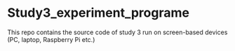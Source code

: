 # Study3_experiment_programe
This repo contains the source code of study 3 run on screen-based devices (PC, laptop, Raspberry Pi etc.)
